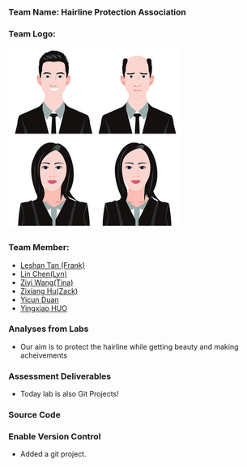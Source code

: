 <h3>Team Name: Hairline Protection Association </h3>

<h3>Team Logo:</h3> 

![alt text](./images/hairline.jpg "LOGO")


<h3>Team Member:</h3>

- [Leshan Tan (Frank)](contributors/Leshan_Tan.md)
- [Lin Chen(Lyn)](contributors/LinCHEN.md)
- [Ziyi Wang(Tina)](contributors/Scyzw-README.md)
- [Zixiang Hu(Zack)](contributors/ZixiangHU.md)
- [Yicun Duan](contributors/yicun_duan.md)
- [Yingxiao HUO](contributors/Yingxiao_Huo.md)


### Analyses from Labs
- Our aim is to protect the hairline while getting beauty and making acheivements

### Assessment Deliverables
- Today lab is also Git Projects!

### Source Code

### Enable Version Control
- Added a git project.
